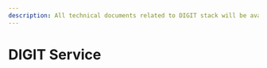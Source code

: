 ```yaml
---
description: All technical documents related to DIGIT stack will be available here.
---
```


# DIGIT Service

